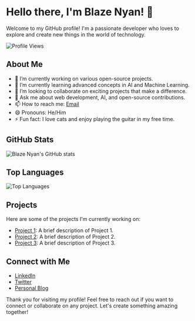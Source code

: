 # Hello there, I'm Blaze Nyan! 👋

Welcome to my GitHub profile! I'm a passionate developer who loves to explore and create new things in the world of technology.

![Profile Views](https://komarev.com/ghpvc/?username=blaze-nyan&color=blue)

## About Me

- 🔭 I’m currently working on various open-source projects.
- 🌱 I’m currently learning advanced concepts in AI and Machine Learning.
- 👯 I’m looking to collaborate on exciting projects that make a difference.
- 💬 Ask me about web development, AI, and open-source contributions.
- 📫 How to reach me: [Email](mailto:blaze.nyan@example.com)
- 😄 Pronouns: He/Him
- ⚡ Fun fact: I love cats and enjoy playing the guitar in my free time.

## GitHub Stats

![Blaze Nyan's GitHub stats](https://github-readme-stats.vercel.app/api?username=blaze-nyan&show_icons=true&theme=radical)

## Top Languages

![Top Languages](https://github-readme-stats.vercel.app/api/top-langs/?username=blaze-nyan&layout=compact&theme=radical)

## Projects

Here are some of the projects I'm currently working on:

- [Project 1](https://github.com/blaze-nyan/project1): A brief description of Project 1.
- [Project 2](https://github.com/blaze-nyan/project2): A brief description of Project 2.
- [Project 3](https://github.com/blaze-nyan/project3): A brief description of Project 3.

## Connect with Me

- [LinkedIn](https://www.linkedin.com/in/blaze-nyan)
- [Twitter](https://twitter.com/blaze_nyan)
- [Personal Blog](https://blaze-nyan-blog.com)

Thank you for visiting my profile! Feel free to reach out if you want to connect or collaborate on any project. Let's create something amazing together!
